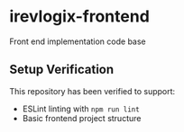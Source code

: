 # irevlogix-frontend
Front end implementation code base

## Setup Verification
This repository has been verified to support:
- ESLint linting with `npm run lint`
- Basic frontend project structure

